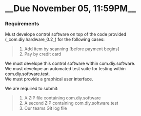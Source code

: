 <h1>__Due November 05, 11:59PM__</h1>

<h3>Requirements</h3>
Must develope control software on top of the code provided (_com.diy.hardware_0.2_) for the following cases:

> 1. Add item by scanning [before payment begins]
> 2. Pay by credit card

<p>We must develope this control software within com.diy.software.<br>
We must develope an automated test suite for testing within com.diy.software.test.<br>
We must provide a graphical user interface.</p>

We are required to submit:
> 1. A ZIP file containing com.diy.software
> 2. A second ZIP containing com.diy.software.test
> 3. Our teams Git log file
